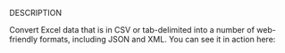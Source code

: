 DESCRIPTION

Convert Excel data that is in CSV or tab-delimited into a number of web-friendly formats, including JSON and XML. You can see it in action here:
